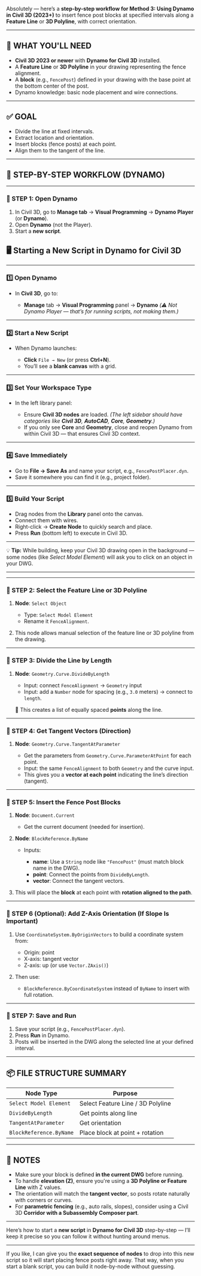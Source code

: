 Absolutely — here’s a **step-by-step workflow for Method 3: Using Dynamo in Civil 3D (2023+)** to insert fence post blocks at specified intervals along a **Feature Line** or **3D Polyline**, with correct orientation.

---

## 🔧 WHAT YOU'LL NEED

* **Civil 3D 2023 or newer** with **Dynamo for Civil 3D** installed.
* A **Feature Line** or **3D Polyline** in your drawing representing the fence alignment.
* A **block** (e.g., `FencePost`) defined in your drawing with the base point at the bottom center of the post.
* Dynamo knowledge: basic node placement and wire connections.

---

## ✅ GOAL

* Divide the line at fixed intervals.
* Extract location and orientation.
* Insert blocks (fence posts) at each point.
* Align them to the tangent of the line.

---

## 🧭 STEP-BY-STEP WORKFLOW (DYNAMO)

---

### 🔹 STEP 1: Open Dynamo

1. In Civil 3D, go to **Manage tab** → **Visual Programming** → **Dynamo Player** (or **Dynamo**).
2. Open **Dynamo** (not the Player).
3. Start a **new script**.
## 🖥 Starting a New Script in Dynamo for Civil 3D
---
### **1️⃣ Open Dynamo**

* In **Civil 3D**, go to:

  * **Manage** tab → **Visual Programming** panel → **Dynamo**
    *(⚠️ Not Dynamo Player — that’s for running scripts, not making them.)*

---

### **2️⃣ Start a New Script**

* When Dynamo launches:

  * **Click** `File → New` (or press **Ctrl+N**).
  * You’ll see a **blank canvas** with a grid.

---

### **3️⃣ Set Your Workspace Type**

* In the left library panel:

  * Ensure **Civil 3D nodes** are loaded.
    *(The left sidebar should have categories like **Civil 3D**, **AutoCAD**, **Core**, **Geometry**.)*
  * If you only see **Core** and **Geometry**, close and reopen Dynamo from within Civil 3D — that ensures Civil 3D context.

---

### **4️⃣ Save Immediately**

* Go to **File → Save As** and name your script, e.g., `FencePostPlacer.dyn`.
* Save it somewhere you can find it (e.g., project folder).

---

### **5️⃣ Build Your Script**

* Drag nodes from the **Library** panel onto the canvas.
* Connect them with wires.
* Right-click → **Create Node** to quickly search and place.
* Press **Run** (bottom left) to execute in Civil 3D.

---

💡 **Tip:** While building, keep your Civil 3D drawing open in the background —
some nodes (like *Select Model Element*) will ask you to click on an object in your DWG.

---
---

### 🔹 STEP 2: Select the Feature Line or 3D Polyline

1. **Node**: `Select Object`

   * Type: `Select Model Element`
   * Rename it `FenceAlignment`.

2. This node allows manual selection of the feature line or 3D polyline from the drawing.

---

### 🔹 STEP 3: Divide the Line by Length

1. **Node**: `Geometry.Curve.DivideByLength`

   * Input: connect `FenceAlignment` → `Geometry` input
   * Input: add a `Number` node for spacing (e.g., `3.0` meters) → connect to `length`.

   🔁 This creates a list of equally spaced **points** along the line.

---

### 🔹 STEP 4: Get Tangent Vectors (Direction)

1. **Node**: `Geometry.Curve.TangentAtParameter`

   * Get the parameters from `Geometry.Curve.ParameterAtPoint` for each point.
   * Input: the same `FenceAlignment` to both `Geometry` and the curve input.
   * This gives you a **vector at each point** indicating the line’s direction (tangent).

---

### 🔹 STEP 5: Insert the Fence Post Blocks

1. **Node**: `Document.Current`

   * Get the current document (needed for insertion).

2. **Node**: `BlockReference.ByName`

   * Inputs:

     * **name**: Use a `String` node like `"FencePost"` (must match block name in the DWG).
     * **point**: Connect the points from `DivideByLength`.
     * **vector**: Connect the tangent vectors.

3. This will place the **block** at each point with **rotation aligned to the path**.

---

### 🔹 STEP 6 (Optional): Add Z-Axis Orientation (If Slope Is Important)

1. Use `CoordinateSystem.ByOriginVectors` to build a coordinate system from:

   * Origin: point
   * X-axis: tangent vector
   * Z-axis: up (or use `Vector.ZAxis()`)

2. Then use:

   * `BlockReference.ByCoordinateSystem` instead of `ByName` to insert with full rotation.

---

### 🔹 STEP 7: Save and Run

1. Save your script (e.g., `FencePostPlacer.dyn`).
2. Press **Run** in Dynamo.
3. Posts will be inserted in the DWG along the selected line at your defined interval.

---

## 📦 FILE STRUCTURE SUMMARY

| Node Type               | Purpose                           |
| ----------------------- | --------------------------------- |
| `Select Model Element`  | Select Feature Line / 3D Polyline |
| `DivideByLength`        | Get points along line             |
| `TangentAtParameter`    | Get orientation                   |
| `BlockReference.ByName` | Place block at point + rotation   |

---

## 🧠 NOTES

* Make sure your block is defined **in the current DWG** before running.
* To handle **elevation (Z)**, ensure you're using a **3D Polyline or Feature Line** with Z values.
* The orientation will match the **tangent vector**, so posts rotate naturally with corners or curves.
* For **parametric fencing** (e.g., auto rails, slopes), consider using a Civil 3D **Corridor with a Subassembly Composer part**.

---




Here’s how to start a **new script** in **Dynamo for Civil 3D** step-by-step —
I’ll keep it precise so you can follow it without hunting around menus.

---



If you like, I can give you the **exact sequence of nodes** to drop into this new script so it will start placing fence posts right away. That way, when you start a blank script, you can build it node-by-node without guessing.
